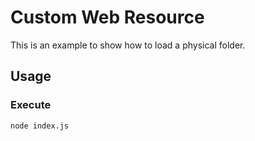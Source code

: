 # Custom Web Resource

This is an example to show how to load a physical folder.

## Usage

### Execute

```bash
node index.js
```
